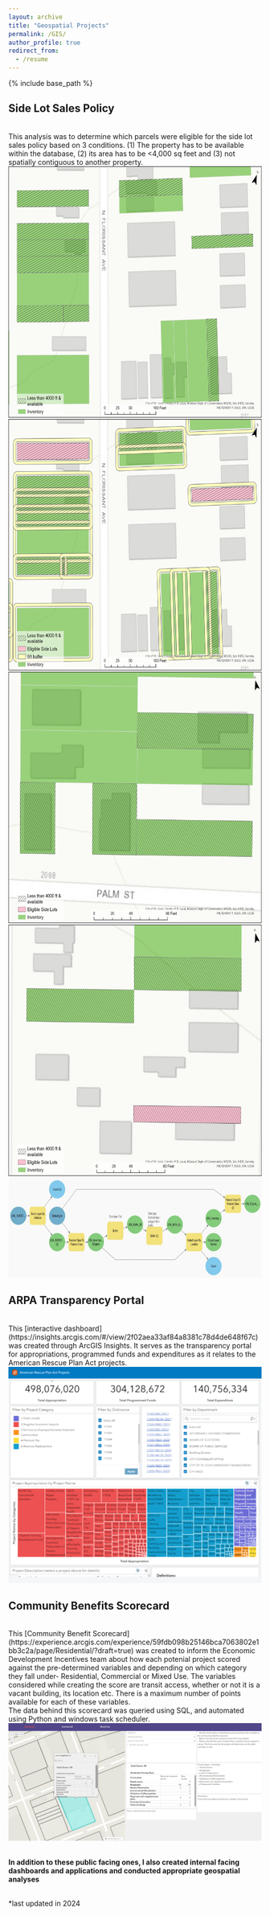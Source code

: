 ```yaml
---
layout: archive
title: "Geospatial Projects"
permalink: /GIS/
author_profile: true
redirect_from:
  - /resume
---
```


{% include base_path %}

<h2>Side Lot Sales Policy</h2>
<br>
This analysis was to determine which parcels were eligible for the side lot sales policy based on 3 conditions. (1) The property has to be available within the database, (2) its area has to be <4,000 sq feet and (3) not spatially contiguous to another property. 
<div>
<img src='/images/sidelot1.png' style='height:500px'> 
<img src='/images/sidelot2.png' style='height:500px'> 
</div>
<div>
<img src='/images/sidelot3.png' style='height:500px'> 
<img src='/images/sidelot4.png' style='height:500px'> 
</div>
<img src='/images/sidelot5.jpg' style='height:200px'> 


<h2>ARPA Transparency Portal</h2>
<br>
This [interactive dashboard](https://insights.arcgis.com/#/view/2f02aea33af84a8381c78d4de648f67c) was created through ArcGIS Insights. It serves as the transparency portal for appropriations, programmed funds and expenditures as it relates to the American Rescue Plan Act projects. <br>
<img src='/images/arpa.png'> <br> 

<h2>Community Benefits Scorecard</h2>
<br>
This [Community Benefit Scorecard](https://experience.arcgis.com/experience/59fdb098b25146bca7063802e1bb3c2a/page/Residential/?draft=true) was created to inform the Economic Development Incentives team about how each potenial project scored against the pre-determined variables and depending on which category they fall under- Residential, Commercial or Mixed Use. The variables considered while creating the score are transit access, whether or not it is a vacant building, its location etc. There is a maximum number of points available for each of these variables. <br>
The data behind this scorecard was queried using SQL, and automated using Python and windows task scheduler.  <br>
<img src='/images/communityscorecard.png'> <br> 
<br> 

**In addition to these public facing ones, I also created internal facing dashboards and applications and conducted appropriate geospatial analyses**

<br>
*last updated in 2024
